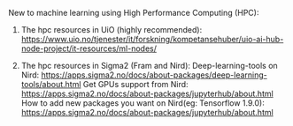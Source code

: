 New to machine learning using High Performance Computing (HPC):

1. The hpc resources in UiO (highly recommended):
https://www.uio.no/tjenester/it/forskning/kompetansehuber/uio-ai-hub-node-project/it-resources/ml-nodes/ 

2. The hpc resources in Sigma2 (Fram and Nird):
Deep-learning-tools on Nird:
https://apps.sigma2.no/docs/about-packages/deep-learning-tools/about.html
Get GPUs support from Nird:
https://apps.sigma2.no/docs/about-packages/jupyterhub/about.html
How to add new packages you want on Nird(eg: Tensorflow 1.9.0):
https://apps.sigma2.no/docs/about-packages/jupyterhub/about.html
